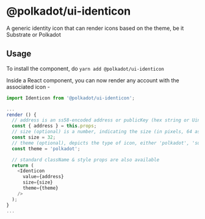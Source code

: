 # @polkadot/ui-identicon

A generic identity icon that can render icons based on the theme, be it Substrate or Polkadot

## Usage

To install the component, do `yarn add @polkadot/ui-identicon`

Inside a React component, you can now render any account with the associated icon -

```javascript
import Identicon from '@polkadot/ui-identicon';

...
render () {
  // address is an ss58-encoded address or publicKey (hex string or Uint8Array)
  const { address } = this.props;
  // size (optional) is a number, indicating the size (in pixels, 64 as default)
  const size = 32;
  // theme (optional), depicts the type of icon, either 'polkadot', 'substrate' (default), 'beachball' or 'jdenticon'
  const theme = 'polkadot';

  // standard className & style props are also available
  return (
    <Identicon
      value={address}
      size={size}
      theme={theme}
    />
  );
}
...
```
